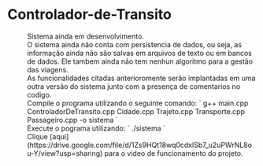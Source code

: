 # Controlador-de-Transito

 <dd>Sistema ainda em desenvolvimento.</dd>
 <dd>O sistema ainda não conta com persistencia de dados, ou seja, as informação ainda não são salvas em arquivos de texto ou em bancos de dados. Ele tambem ainda não tem nenhun algoritmo para a gestão das viagens.</dd>
 <dd>As funcionalidades citadas anterioromente serão implantadas em uma outra versão do sistema junto com a presença de comentarios no codigo.</dd>
 <dd>Compile o programa utilizando o seguinte comando: ` g++ main.cpp ControladorDeTransito.cpp Cidade.cpp Trajeto.cpp Transporte.cpp Passageiro.cpp -o sistema ` </dd>
 <dd>Execute o pograma utilizando: ` ./sistema ` </dd>
 <dd>Clique [aqui](https://drive.google.com/file/d/1Zs9HQt18wq0cdxlSb7_u2uPWrNL8ou-Y/view?usp=sharing) para o video de funcionamento do projeto.</dd>
